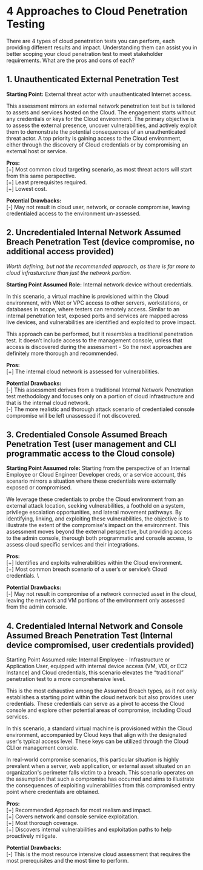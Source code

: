 # 4 Approaches to Cloud Penetration Testing
There are 4 types of cloud penetration tests you can perform, each providing different results and impact. Understanding them can assist you in better scoping your cloud penetration test to meet stakeholder requirements. What are the pros and cons of each?

## 1. Unauthenticated External Penetration Test

**Starting Point:** External threat actor with unauthenticated Internet access.

This assessment mirrors an external network penetration test but is tailored to assets and services hosted on the Cloud. The engagement starts without any credentials or keys for the Cloud environment. The primary objective is to assess the external presence, uncover vulnerabilities, and actively exploit them to demonstrate the potential consequences of an unauthenticated threat actor. A top priority is gaining access to the Cloud environment, either through the discovery of Cloud credentials or by compromising an external host or service.

**Pros:** \
[+] Most common cloud targeting scenario, as most threat actors will start from this same perspective. \
[+] Least prerequisites required. \
[+] Lowest cost. 

**Potential Drawbacks:** \
[-] May not result in cloud user, network, or console compromise, leaving credentialed access to the environment un-assessed. 

## 2. Uncredentialed Internal Network Assumed Breach Penetration Test (device compromise, no additional access provided)
*Worth defining, but not the recommended approach, as there is far more to cloud infrasturcture than just the network portion.*

**Starting Point Assumed Role:** Internal network device without credentials.

In this scenario, a virtual machine is provisioned within the Cloud environment, with VNet or VPC access to other servers, workstations, or databases in scope, where testers can remotely access. Similar to an internal penetration test, exposed ports and services are mapped across live devices, and vulnerabilities are identified and exploited to prove impact.

This approach can be performed, but it resembles a traditional penetration test. It doesn’t include access to the management console, unless that access is discovered during the assessment - So the next approaches are definitely more thorough and recommended.

**Pros:** \
[+] The internal cloud network is assessed for vulnerabilities. 

**Potential Drawbacks:** \
[-] This assessment derives from a traditional Internal Network Penetration test methodology and focuses only on a portion of cloud infrastructure and that is the internal cloud network. \
[-] The more realistic and thorough attack scenario of credentialed console compromise will be left unassessed if not discovered.

## 3. Credentialed Console Assumed Breach Penetration Test (user management and CLI programmatic access to the Cloud console)
**Starting Point Assumed role:** Starting from the perspective of an Internal Employee or Cloud Engineer Developer creds, or a service account, this scenario mirrors a situation where these credentials were externally exposed or compromised.

We leverage these credentials to probe the Cloud environment from an external attack location, seeking vulnerabilities, a foothold on a system, privilege escalation opportunities, and lateral movement pathways.  By identifying, linking, and exploiting these vulnerabilities, the objective is to illustrate the extent of the compromise's impact on the environment. This assessment moves beyond the external perspective, but providing access to the admin console, therough both programmatic and console access, to assess cloud specific services and their integrations.

**Pros:** \
[+] Identifies and exploits vulnerabilities within the Cloud environment. \
[+] Most common breach scenario of a user’s or service’s Cloud credentials. \

**Potential Drawbacks:** \
[-] May not result in compromise of a network connected asset in the cloud, leaving the network and VM portions of the environment only assessed from the admin console.

## 4. Credentialed Internal Network and Console Assumed Breach Penetration Test  (Internal device compromised, user credentials provided)
Starting Point Assumed role:  Internal Employee - Infrastructure or Application User, equipped with internal device access (VM, VDI, or EC2 Instance) and Cloud credentials, this scenario elevates the “traditional” penetration test to a more comprehensive level.

This is the most exhaustive among the Assumed Breach types, as it not only establishes a starting point within the cloud network but also provides user credentials. These credentials can serve as a pivot to access the Cloud console and explore other potential areas of compromise, including Cloud services.

In this scenario, a standard virtual machine is provisioned within the Cloud environment, accompanied by Cloud keys that align with the designated user's typical access level. These keys can be utilized through the Cloud CLI or management console.

In real-world compromise scenarios, this particular situation is highly prevalent when a server, web application, or external asset situated on an organization's perimeter falls victim to a breach. This scenario operates on the assumption that such a compromise has occurred and aims to illustrate the consequences of exploiting vulnerabilities from this compromised entry point where credentials are obtained.

**Pros:** \
[+] Recommended Approach for most realism and impact. \
[+] Covers network and console service exploitation. \
[+] Most thorough coverage. \
[+] Discovers internal vulnerabilities and exploitation paths to help proactively mitigate.

**Potential Drawbacks:** \
[-] This is the most resource intensive cloud assessment that requires the most prerequisites and the most time to perform. 
